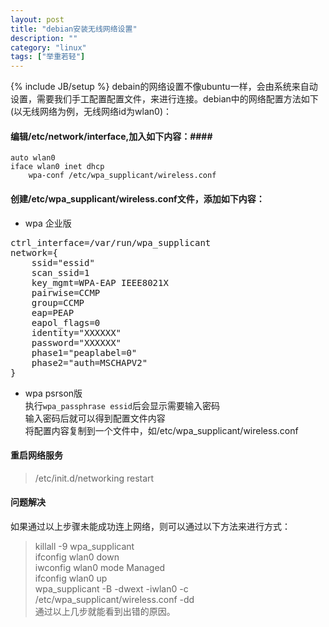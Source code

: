 ```yaml
---
layout: post
title: "debian安装无线网络设置"
description: ""
category: "linux"
tags: ["举重若轻"]
---
```

{% include JB/setup %}
debain的网络设置不像ubuntu一样，会由系统来自动设置，需要我们手工配置配置文件，来进行连接。debian中的网络配置方法如下(以无线网络为例，无线网络id为wlan0)：
#### 编辑/etc/network/interface,加入如下内容：####

    auto wlan0  
    iface wlan0 inet dhcp  
        wpa-conf /etc/wpa_supplicant/wireless.conf  

#### 创建/etc/wpa_supplicant/wireless.conf文件，添加如下内容：
* wpa 企业版  
<pre>
ctrl_interface=/var/run/wpa_supplicant  
network={  
    ssid="essid"  
    scan_ssid=1  
    key_mgmt=WPA-EAP IEEE8021X  
    pairwise=CCMP  
    group=CCMP  
    eap=PEAP  
    eapol_flags=0  
    identity="XXXXXX"  
    password="XXXXXX"  
    phase1="peaplabel=0"  
    phase2="auth=MSCHAPV2"  
}
</pre>  
* wpa psrson版  
执行`wpa_passphrase essid`后会显示需要输入密码  
输入密码后就可以得到配置文件内容  
将配置内容复制到一个文件中，如/etc/wpa_supplicant/wireless.conf  
    

#### 重启网络服务  
> /etc/init.d/networking restart  
#### 问题解决  
如果通过以上步骤未能成功连上网络，则可以通过以下方法来进行方式：  
> killall -9 wpa_supplicant  
> ifconfig wlan0 down  
> iwconfig wlan0 mode Managed  
> ifconfig wlan0 up  
> wpa_supplicant -B -dwext -iwlan0 -c /etc/wpa_supplicant/wireless.conf -dd  
通过以上几步就能看到出错的原因。  

